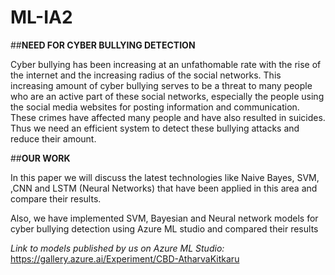 # ML-IA2
##**NEED FOR CYBER BULLYING DETECTION**

Cyber bullying has been increasing at an unfathomable rate with the rise of the internet and the increasing radius of the social networks. This increasing amount of cyber bullying serves to be a threat to many people who are an active part of these social networks, especially the people using the social media websites for posting information and communication. These crimes have affected many people and have also resulted in suicides. Thus we need an efficient system to detect these
bullying attacks and reduce their amount. 


##**OUR WORK** 

In this paper we will discuss the latest technologies like Naive Bayes, SVM, ,CNN and LSTM (Neural Networks) that have been applied in this area and compare their results.

Also, we have implemented SVM, Bayesian and Neural network models for cyber bullying detection using Azure ML studio and compared their results

*Link to models published by us on Azure ML Studio:*
https://gallery.azure.ai/Experiment/CBD-AtharvaKitkaru
